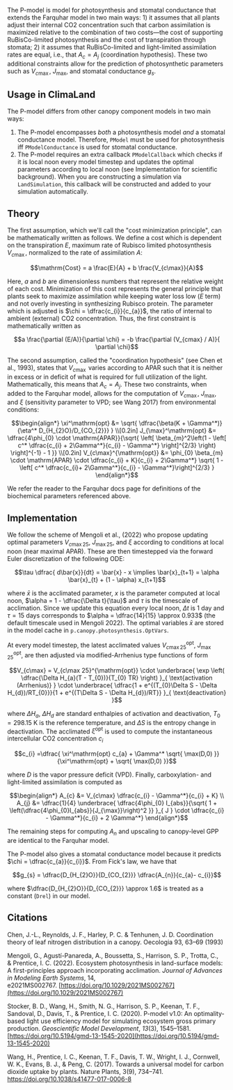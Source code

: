 The P-model is model for photosynthesis and stomatal conductance that extends the Farquhar model in two main ways: 1) it assumes that all plants adjust their internal CO2 concentration such that carbon assimilation is maximized relative to the combination of two costs—the cost of supporting RuBisCo-limited photosynthesis and the cost of transpiration through stomata; 2) it assumes that RuBisCo-limited and light-limited assimilation rates are equal, i.e., that $A_c = A_j$ (coordination hypothesis). These two additional constraints allow for the prediction of photosynthetic parameters such as $V_{c\max}$, $J_{\max}$, and stomatal conductance $g_{s}$. 
## Usage in ClimaLand
The P-model differs from other canopy component models in two main ways: 
1) The P-model encompasses *both* a photosynthesis model *and* a stomatal conductance model. Therefore, `PModel` must be used for photosynthesis iff `PModelConductance` is used for stomatal conductance. 
2) The P-model requires an extra callback `PModelCallback` which checks if it is local noon every model timestep and updates the optimal parameters according to local noon (see Implementation for scientific background). When you are constructing a simulation via `LandSimulation`, this callback will be constructed and added to your simulation automatically.

## Theory 
The first assumption, which we'll call the "cost minimization principle", can be mathematically written as follows. We define a cost which is dependent on the transpiration $E$, maximum rate of Rubisco limited photosynthesis $V_{c\max}$, normalized to the rate of assimilation $A$:
```math
\mathrm{Cost} = a \frac{E}{A} + b \frac{V_{c\max}}{A}
```
Here, $a$ and $b$ are dimensionless numbers that represent the relative weight of each cost. Minimization of this cost represents the general principle that plants seek to maximize assimilation while keeping water loss low ($E$ term) and not overly investing in synthesizing Rubisco protein. The parameter which is adjusted is $\chi = \dfrac{c_{i}}{c_{a}}$, the ratio of internal to ambient (external) CO2 concentration. Thus, the first constraint is mathematically written as
```math
a \frac{\partial (E/A)}{\partial \chi} = -b \frac{\partial (V_{cmax} / A)}{ \partial \chi}
```
The second assumption, called the "coordination hypothesis" (see Chen et al., 1993), states that $V_{c\max}$
varies according to APAR such that it is neither in excess or in deficit of what is required for full utilization of the light. Mathematically, this means that $A_{c} = A_{j}$. These two constraints, when added to the Farquhar model, allows for the computation of $V_{c\max}$, $J_{\max}$, and $\xi$ (sensitivity parameter to VPD; see Wang 2017) from environmental conditions: 
```math
\begin{align*}
\xi^\mathrm{opt} &= \sqrt{ \dfrac{\beta(K + \Gamma^*)}{\eta^* D_{H_{2}O}/D_{CO_{2}}} } \\[0.2in]
J_{\max}^\mathrm{opt} &= \dfrac{4\phi_{0} \cdot  \mathrm{APAR}}{\sqrt{ \left[ \beta_{m}^2\left(1 - \left[ c^* \dfrac{c_{i} + 2\Gamma^*}{c_{i} - \Gamma^*} \right]^{2/3} \right) \right]^{-1} - 1 }} \\[0.2in]
V_{c\max}^{\mathrm{opt}} &= \phi_{0} \beta_{m} \cdot \mathrm{APAR} \cdot \dfrac{c_{i} + K}{c_{i} + 2\Gamma^*} \sqrt{ 1 - \left[ c^*  \dfrac{c_{i}+ 2\Gamma^*}{c_{i} - \Gamma^*}\right]^{2/3} }
\end{align*}
```
We refer the reader to the Farquhar docs page for definitions of the biochemical parameters referenced above.

## Implementation
We follow the scheme of Mengoli et al., (2022) who propose updating optimal parameters $V_{c\max 25}$, $J_{\max25}$, and $\xi$ according to conditions at local noon (near maximal APAR). These are then timestepped via the forward Euler discretization of the following ODE: 
```math
\tau \dfrac{ d\bar{x}}{dt} = \bar{x} - x \implies \bar{x}_{t+1} = \alpha \bar{x}_{t} + (1 - \alpha) x_{t+1}
```
where $\bar{x}$ is the acclimated parameter, $x$ is the parameter computed at local noon, $\alpha = 1 - \dfrac{\Delta t}{\tau}$ and $\tau$ is the timescale of acclimation. Since we update this equation every local noon, $\Delta t$ is 1 day and $\tau = 15$ days corresponds to $\alpha = \dfrac{14}{15} \approx 0.933$ (the default timescale used in Mengoli 2022). The optimal variables $\bar{x}$ are stored in the model cache in `p.canopy.photosynthesis.OptVars`.  

At every model timestep, the latest acclimated values $V_{c\max 25}^{\mathrm{opt}}$, $J_{\max 25}^{\mathrm{opt}}$, are then adjusted via modified-Arrhenius type functions of form 
```math
V_{c\max} = V_{c\max 25}^{\mathrm{opt}} \cdot \underbrace{ \exp \left( \dfrac{\Delta H_{a}(T - T_{0})}{T_{0} TR} \right) }_{ \text{activation (Arrhenius)} } \cdot \underbrace{ \dfrac{1 + e^{(T_{0}\Delta S - \Delta H_{d})/RT_{0}}}{1 + e^{(T\Delta S - \Delta H_{d})/RT}}  }_{ \text{deactivation} }
```
where $\Delta H_{a}$, $\Delta H_{d}$ are standard enthalpies of activation and deactivation, $T_{0} = 298.15$ K is the reference temperature, and $\Delta S$ is the entropy change in deactivation. The acclimated $\xi^\mathrm{opt}$ is used to compute the instantaneous intercellular CO2 concentration $c_{i}$
```math
c_{i} =\dfrac{ \xi^\mathrm{opt} c_{a} + \Gamma^* \sqrt{ \max(D,0) }}{\xi^\mathrm{opt} + \sqrt{ \max(D,0) }}
```
where $D$ is the vapor pressure deficit (VPD). Finally, carboxylation- and light-limited assimilation is computed as
```math
\begin{align*}
A_{c} &= V_{c\max} \dfrac{c_{i} - \Gamma^*}{c_{i} + K} \\
A_{j} &= \dfrac{1}{4} \underbrace{ \dfrac{4\phi_{0} I_{abs}}{\sqrt{ 1 + \left(\dfrac{4\phi_{0}I_{abs}}{J_{\max}}\right)^2 }} }_{ J } \cdot \dfrac{c_{i} - \Gamma^*}{c_{i} + 2 \Gamma^*}
\end{align*}
```
The remaining steps for computing $A_{n}$ and upscaling to canopy-level GPP are identical to the Farquhar model.

The P-model also gives a stomatal conductance model because it predicts $\chi = \dfrac{c_{a}}{c_{i}}$. From Fick's law, we have that 
```math
g_{s} = \dfrac{D_{H_{2}O}}{D_{CO_{2}}} \dfrac{A_{n}}{c_{a}- c_{i}}
```
where $\dfrac{D_{H_{2}O}}{D_{CO_{2}}} \approx 1.6$ is treated as a constant (`Drel`) in our model. 
## Citations
Chen, J.-L., Reynolds, J. F., Harley, P. C. & Tenhunen, J. D. Coordination theory of leaf nitrogen distribution in a canopy. Oecologia 93, 63–69 (1993)

Mengoli, G., Agustí-Panareda, A., Boussetta, S., Harrison, S. P., Trotta, C., & Prentice, I. C. (2022). Ecosystem photosynthesis in land-surface models: A first-principles approach incorporating acclimation. _Journal of Advances in Modeling Earth Systems_, 14, e2021MS002767. [https://doi.org/10.1029/2021MS002767](https://doi.org/10.1029/2021MS002767)

Stocker, B. D., Wang, H., Smith, N. G., Harrison, S. P., Keenan, T. F., Sandoval, D., Davis, T., & Prentice, I. C. (2020). P-model v1.0: An optimality-based light use efficiency model for simulating ecosystem gross primary production. _Geoscientific Model Development_, _13_(3), 1545–1581. [https://doi.org/10.5194/gmd-13-1545-2020](https://doi.org/10.5194/gmd-13-1545-2020)

Wang, H., Prentice, I. C., Keenan, T. F., Davis, T. W., Wright, I. J., Cornwell, W. K., Evans, B. J., & Peng, C. (2017). Towards a universal model for carbon dioxide uptake by plants. Nature Plants, 3(9), 734–741. https://doi.org/10.1038/s41477-017-0006-8
